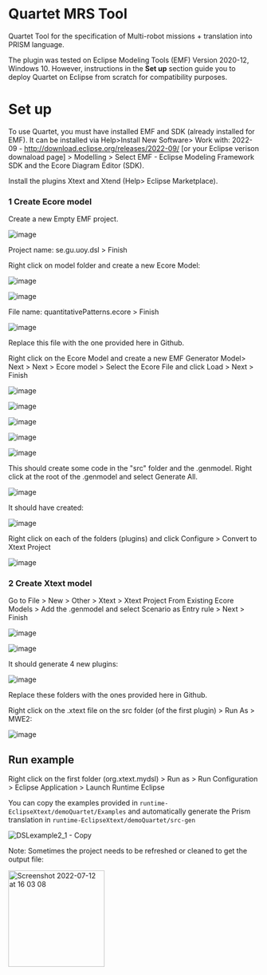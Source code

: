 # Quartet MRS Tool
Quartet Tool for the specification of Multi-robot missions + translation into PRISM language.

The plugin was tested on Eclipse Modeling Tools (EMF) Version 2020-12, Windows 10. However, instructions in the **Set up** section guide you to deploy Quartet on Eclipse from scratch for compatibility purposes.


# Set up

To use Quartet, you must have installed EMF and SDK (already installed for EMF). It can be installed via Help>Install New Software> Work with: 2022-09 - http://download.eclipse.org/releases/2022-09/ [or your Eclipse verison downaload page] > Modelling > Select EMF - Eclipse Modeling Framework SDK and the Ecore Diagram Editor (SDK).

Install the plugins Xtext and Xtend (Help> Eclipse Marketplace).


### 1 Create Ecore model

Create a new Empty EMF project.

![image](https://user-images.githubusercontent.com/63869574/157302815-76010dfd-5cc3-4748-8a54-599e32c91b28.png)

Project name: se.gu.uoy.dsl > Finish

Right click on model folder and create a new Ecore Model:

![image](https://user-images.githubusercontent.com/63869574/157302954-64ee4b16-b2e1-4cc2-ad83-f8cd034a3cb5.png)

![image](https://user-images.githubusercontent.com/63869574/157302995-35c49c86-dd84-427c-b213-3ef4b93f1a59.png)

File name: quantitativePatterns.ecore > Finish

![image](https://user-images.githubusercontent.com/63869574/157303148-d87b5443-1f5c-48d6-a9f7-ca6b67a7c945.png)

Replace this file with the one provided here in Github.

Right click on the Ecore Model and create a new EMF Generator Model> Next > Next > Ecore model > Select the Ecore File and click Load > Next > Finish

![image](https://user-images.githubusercontent.com/63869574/157303557-c53455a1-9242-43f8-93ce-e0fbebc55e20.png)

![image](https://user-images.githubusercontent.com/63869574/157303582-9bec7d30-45da-4cf8-b034-066927108cd8.png)

![image](https://user-images.githubusercontent.com/63869574/157303629-c46f8f66-a32a-4e94-a911-956a7dfb0e36.png)

![image](https://user-images.githubusercontent.com/63869574/157303651-3ffd446b-2b8b-4c2a-9bae-269c15bfb300.png)

![image](https://user-images.githubusercontent.com/63869574/157303676-8369f471-cfd5-418e-ad95-660df05fdb02.png)

This should create some code in the "src" folder and the .genmodel. Right click at the root of the .genmodel and select Generate All.

![image](https://user-images.githubusercontent.com/63869574/157303738-2fc08257-0cf5-47e5-870c-a1571508725b.png)

It should have created:

![image](https://user-images.githubusercontent.com/63869574/157303770-a5cae357-5b30-4dd0-9d98-a9c67297117c.png)

Right click on each of the folders (plugins) and click Configure > Convert to Xtext Project

![image](https://user-images.githubusercontent.com/63869574/157303845-8cd6cb9f-80db-42c2-ad7e-1d932fd38e97.png)

### 2 Create Xtext model

Go to File > New > Other > Xtext > Xtext Project From Existing Ecore Models > Add the .genmodel and select Scenario as Entry rule > Next > Finish

![image](https://user-images.githubusercontent.com/63869574/157304022-08fef1ad-3a43-4f4f-aabd-13ee6c6224ef.png)

![image](https://user-images.githubusercontent.com/63869574/157304032-fcd42080-685c-489b-b156-6d6c54905a31.png)

It should generate 4 new plugins:

![image](https://user-images.githubusercontent.com/63869574/157304117-8c0b7fd3-b38c-4126-b9e8-8cc52e0ddc05.png)

Replace these folders with the ones provided here in Github.

Right click on the .xtext file on the src folder (of the first plugin) > Run As > MWE2:

![image](https://user-images.githubusercontent.com/63869574/157304320-169262e6-d270-4230-89b5-a93961967b0c.png)


## Run example

Right click on the first folder (org.xtext.mydsl) > Run as > Run Configuration > Eclipse Application > Launch Runtime Eclipse

You can copy the examples provided in ```runtime-EclipseXtext/demoQuartet/Examples``` and automatically generate the Prism translation in ```runtime-EclipseXtext/demoQuartet/src-gen```

![DSLexample2_1 - Copy](https://user-images.githubusercontent.com/63869574/157305096-d1fc0e81-980a-4367-8a9a-a9f01a689621.JPG)


Note: Sometimes the project needs to be refreshed or cleaned to get the output file:

<img width="193" alt="Screenshot 2022-07-12 at 16 03 08" src="https://user-images.githubusercontent.com/63869574/178522451-ca18c2bb-c6de-42a7-b5d7-f6b3de2bf7a7.png">
